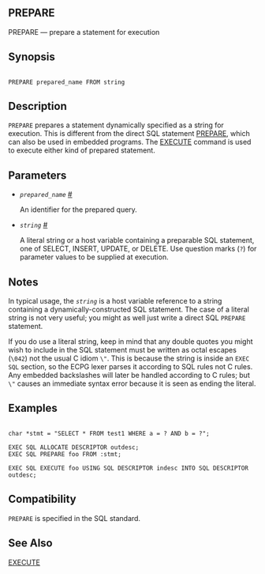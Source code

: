 ## PREPARE

PREPARE — prepare a statement for execution

## Synopsis

```

PREPARE prepared_name FROM string
```

## Description

`PREPARE` prepares a statement dynamically specified as a string for execution. This is different from the direct SQL statement [PREPARE](sql-prepare "PREPARE"), which can also be used in embedded programs. The [EXECUTE](sql-execute "EXECUTE") command is used to execute either kind of prepared statement.

## Parameters

* *`prepared_name`* [#](#ECPG-SQL-PREPARE-PREPARED-NAME)

    An identifier for the prepared query.

* *`string`* [#](#ECPG-SQL-PREPARE-STRING)

    A literal string or a host variable containing a preparable SQL statement, one of SELECT, INSERT, UPDATE, or DELETE. Use question marks (`?`) for parameter values to be supplied at execution.

## Notes

In typical usage, the *`string`* is a host variable reference to a string containing a dynamically-constructed SQL statement. The case of a literal string is not very useful; you might as well just write a direct SQL `PREPARE` statement.

If you do use a literal string, keep in mind that any double quotes you might wish to include in the SQL statement must be written as octal escapes (`\042`) not the usual C idiom `\"`. This is because the string is inside an `EXEC SQL` section, so the ECPG lexer parses it according to SQL rules not C rules. Any embedded backslashes will later be handled according to C rules; but `\"` causes an immediate syntax error because it is seen as ending the literal.

## Examples

```

char *stmt = "SELECT * FROM test1 WHERE a = ? AND b = ?";

EXEC SQL ALLOCATE DESCRIPTOR outdesc;
EXEC SQL PREPARE foo FROM :stmt;

EXEC SQL EXECUTE foo USING SQL DESCRIPTOR indesc INTO SQL DESCRIPTOR outdesc;
```

## Compatibility

`PREPARE` is specified in the SQL standard.

## See Also

[EXECUTE](sql-execute "EXECUTE")